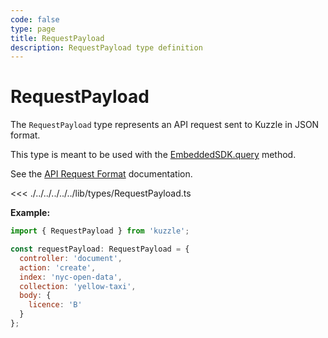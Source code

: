 ```yaml
---
code: false
type: page
title: RequestPayload
description: RequestPayload type definition
---
```


# RequestPayload

The `RequestPayload` type represents an API request sent to Kuzzle in JSON format.

This type is meant to be used with the [EmbeddedSDK.query](/core/2/framework/embedded-sdk/query) method.

See the [API Request Format](/core/2/guides/main-concepts/1-api#other-protocols) documentation.

<<< ./../../../../../lib/types/RequestPayload.ts

**Example:**

```js
import { RequestPayload } from 'kuzzle';

const requestPayload: RequestPayload = {
  controller: 'document',
  action: 'create',
  index: 'nyc-open-data',
  collection: 'yellow-taxi',
  body: {
    licence: 'B'
  }
};
```
